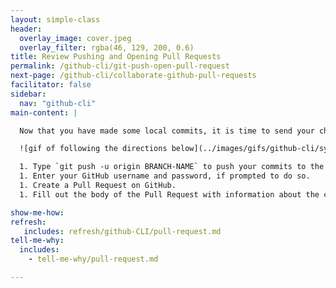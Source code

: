 ```yaml
---
layout: simple-class
header:
  overlay_image: cover.jpeg
  overlay_filter: rgba(46, 129, 200, 0.6)
title: Review Pushing and Opening Pull Requests
permalink: /github-cli/git-push-open-pull-request
next-page: /github-cli/collaborate-github-pull-requests
facilitator: false
sidebar:
  nav: "github-cli"
main-content: |

  Now that you have made some local commits, it is time to send your changes to the remote copy of your repository on GitHub.com and create a Pull Request.

  ![gif of following the directions below](../images/gifs/github-cli/sync-changes.gif)

  1. Type `git push -u origin BRANCH-NAME` to push your commits to the remote, and set a tracking branch.
  1. Enter your GitHub username and password, if prompted to do so.
  1. Create a Pull Request on GitHub.
  1. Fill out the body of the Pull Request with information about the changes you're introducing.

show-me-how:
refresh:
   includes: refresh/github-CLI/pull-request.md
tell-me-why:
  includes:
    - tell-me-why/pull-request.md

---
```

